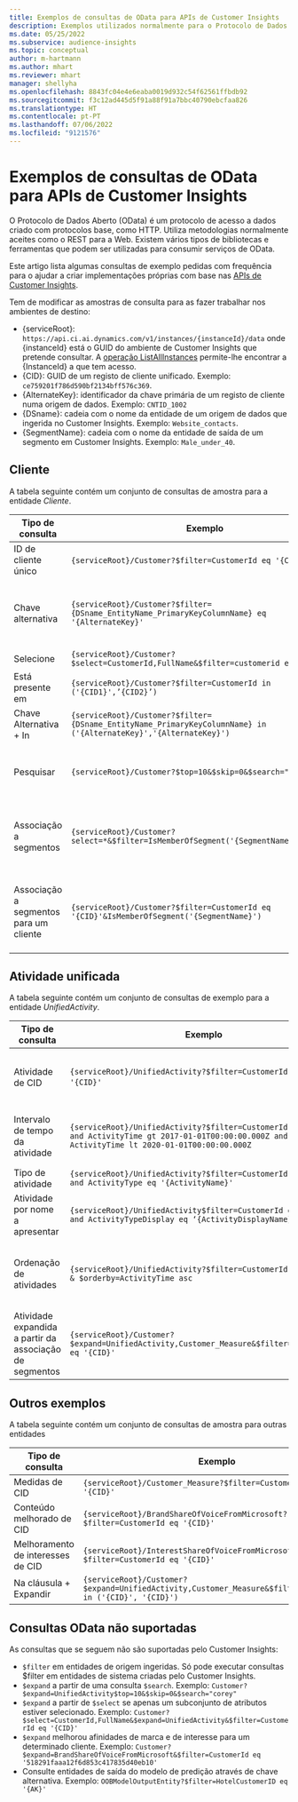 ```yaml
---
title: Exemplos de consultas de OData para APIs de Customer Insights
description: Exemplos utilizados normalmente para o Protocolo de Dados Abertos (OData) para consultar as APIs de Customer Insights para rever dados.
ms.date: 05/25/2022
ms.subservice: audience-insights
ms.topic: conceptual
author: m-hartmann
ms.author: mhart
ms.reviewer: mhart
manager: shellyha
ms.openlocfilehash: 8843fc04e4e6eaba0019d932c54f62561ffbdb92
ms.sourcegitcommit: f3c12ad445d5f91a88f91a7bbc40790ebcfaa826
ms.translationtype: HT
ms.contentlocale: pt-PT
ms.lasthandoff: 07/06/2022
ms.locfileid: "9121576"
---
```

# <a name="odata-query-examples-for-customer-insights-apis"></a>Exemplos de consultas de OData para APIs de Customer Insights

O Protocolo de Dados Aberto (OData) é um protocolo de acesso a dados criado com protocolos base, como HTTP. Utiliza metodologias normalmente aceites como o REST para a Web. Existem vários tipos de bibliotecas e ferramentas que podem ser utilizadas para consumir serviços de OData.

Este artigo lista algumas consultas de exemplo pedidas com frequência para o ajudar a criar implementações próprias com base nas [APIs de Customer Insights](apis.md).

Tem de modificar as amostras de consulta para as fazer trabalhar nos ambientes de destino: 

- {serviceRoot}: `https://api.ci.ai.dynamics.com/v1/instances/{instanceId}/data` onde {instanceId} está o GUID do ambiente de Customer Insights que pretende consultar. A [operação ListAllInstances](https://developer.ci.ai.dynamics.com/api-details#api=CustomerInsights&operation=Get-all-instances) permite-lhe encontrar a {InstanceId} a que tem acesso.
- {CID}: GUID de um registo de cliente unificado. Exemplo: `ce759201f786d590bf2134bff576c369`.
- {AlternateKey}: identificador da chave primária de um registo de cliente numa origem de dados. Exemplo: `CNTID_1002`
- {DSname}: cadeia com o nome da entidade de um origem de dados que ingerida no Customer Insights. Exemplo: `Website_contacts`.
- {SegmentName}: cadeia com o nome da entidade de saída de um segmento em Customer Insights. Exemplo: `Male_under_40`.

## <a name="customer"></a>Cliente

A tabela seguinte contém um conjunto de consultas de amostra para a entidade *Cliente*.

|Tipo de consulta |Exemplo  | Nota  |
|---------|---------|---------|
|ID de cliente único     | `{serviceRoot}/Customer?$filter=CustomerId eq '{CID}'`          |  |
|Chave alternativa    | `{serviceRoot}/Customer?$filter={DSname_EntityName_PrimaryKeyColumnName} eq '{AlternateKey}'`         |  As chaves alternativas persistem na entidade de cliente unificada       |
|Selecione   | `{serviceRoot}/Customer?$select=CustomerId,FullName&$filter=customerid eq '1'`        |         |
|Está presente em    | `{serviceRoot}/Customer?$filter=CustomerId in ('{CID1}',’{CID2}’)`        |         |
|Chave Alternativa + In   | `{serviceRoot}/Customer?$filter={DSname_EntityName_PrimaryKeyColumnName} in ('{AlternateKey}','{AlternateKey}')`         |         |
|Pesquisar  | `{serviceRoot}/Customer?$top=10&$skip=0&$search="string"`        |   Devolve os 10 resultados principais de uma cadeia de pesquisa      |
|Associação a segmentos  | `{serviceRoot}/Customer?select=*&$filter=IsMemberOfSegment('{SegmentName}')&$top=10`     | Devolve um número predefinido de linhas da entidade de segmentação.      |
|Associação a segmentos para um cliente | `{serviceRoot}/Customer?$filter=CustomerId eq '{CID}'&IsMemberOfSegment('{SegmentName}')`     | Devolve o perfil de cliente se for membro de um determinado segmento     |

## <a name="unified-activity"></a>Atividade unificada

A tabela seguinte contém um conjunto de consultas de exemplo para a entidade *UnifiedActivity*.

|Tipo de consulta |Exemplo  | Nota  |
|---------|---------|---------|
|Atividade de CID     | `{serviceRoot}/UnifiedActivity?$filter=CustomerId eq '{CID}'`          | Lista atividades de um perfil de cliente específico |
|Intervalo de tempo da atividade    | `{serviceRoot}/UnifiedActivity?$filter=CustomerId eq '{CID}' and ActivityTime gt 2017-01-01T00:00:00.000Z and ActivityTime lt 2020-01-01T00:00:00.000Z`     |  Atividades de um perfil de cliente num período de tempo       |
|Tipo de atividade    |   `{serviceRoot}/UnifiedActivity?$filter=CustomerId eq '{CID}' and ActivityType eq '{ActivityName}'`        |         |
|Atividade por nome a apresentar     | `{serviceRoot}/UnifiedActivity$filter=CustomerId eq ‘{CID}’ and ActivityTypeDisplay eq ‘{ActivityDisplayName}’`        | |
|Ordenação de atividades    | `{serviceRoot}/UnifiedActivity?$filter=CustomerId eq ‘{CID}’ & $orderby=ActivityTime asc`     |  Ordenar atividades por ordem ascendente ou descendente       |
|Atividade expandida a partir da associação de segmentos  |   `{serviceRoot}/Customer?$expand=UnifiedActivity,Customer_Measure&$filter=CustomerId eq '{CID}'`     |         |

## <a name="other-examples"></a>Outros exemplos

A tabela seguinte contém um conjunto de consultas de amostra para outras entidades

|Tipo de consulta |Exemplo  | Nota  |
|---------|---------|---------|
|Medidas de CID    | `{serviceRoot}/Customer_Measure?$filter=CustomerId eq '{CID}'`          |  |
|Conteúdo melhorado de CID    | `{serviceRoot}/BrandShareOfVoiceFromMicrosoft?$filter=CustomerId eq '{CID}'`  |       |
|Melhoramento de interesses de CID    |   `{serviceRoot}/InterestShareOfVoiceFromMicrosoft?$filter=CustomerId eq '{CID}'`       |         |
|Na cláusula + Expandir     | `{serviceRoot}/Customer?$expand=UnifiedActivity,Customer_Measure&$filter=CustomerId in ('{CID}', '{CID}')`         | |

## <a name="not-supported-odata-queries"></a>Consultas OData não suportadas

As consultas que se seguem não são suportadas pelo Customer Insights:

- `$filter` em entidades de origem ingeridas. Só pode executar consultas $filter em entidades de sistema criadas pelo Customer Insights.
- `$expand` a partir de uma consulta `$search`. Exemplo: `Customer?$expand=UnifiedActivity$top=10&$skip=0&$search="corey"`
- `$expand` a partir de `$select` se apenas um subconjunto de atributos estiver selecionado. Exemplo: `Customer?$select=CustomerId,FullName&$expand=UnifiedActivity&$filter=CustomerId eq '{CID}'`
- `$expand` melhorou afinidades de marca e de interesse para um determinado cliente. Exemplo: `Customer?$expand=BrandShareOfVoiceFromMicrosoft&$filter=CustomerId eq '518291faaa12f6d853c417835d40eb10'`
- Consulte entidades de saída do modelo de predição através de chave alternativa. Exemplo: `OOBModelOutputEntity?$filter=HotelCustomerID eq '{AK}'`
